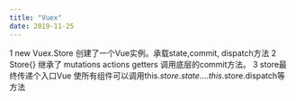 ```yaml
---
title: "Vuex"
date: 2019-11-25
---
```

1 new Vuex.Store     创建了一个Vue实例。承载state,commit, dispatch方法
2 Store{}  继承了 mutations actions getters 调用底层的commit方法。
3 store最终传递个入口Vue 使所有组件可以调用this.$store.state....this.$store.dispatch等方法



